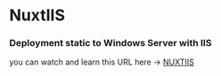 # NuxtIIS

### Deployment static to Windows Server with IIS

you can watch and learn this URL here -> [NUXTIIS](https://www.google.com/url?sa=t&rct=j&q=&esrc=s&source=web&cd=&cad=rja&uact=8&ved=2ahUKEwi0qYzh8dX8AhXPSmwGHRTLBc8QtwJ6BAgJEAI&url=https%3A%2F%2Fwww.youtube.com%2Fwatch%3Fv%3D68hUMOQM9DA&usg=AOvVaw3thCCaIqRSVFy33EolZ8Ki)
 
